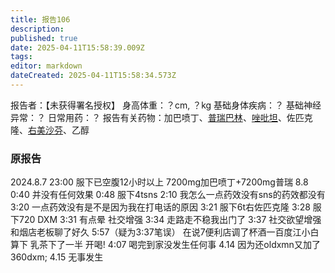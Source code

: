 ```yaml
---
title: 报告106
description: 
published: true
date: 2025-04-11T15:58:39.009Z
tags: 
editor: markdown
dateCreated: 2025-04-11T15:58:34.573Z
---
```


﻿报告者：【未获得署名授权】
身高体重：？cm, ？kg
基础身体疾病：？
基础神经异常：？
日常用药：？
报告有关药物：加巴喷丁、[普瑞巴林](/PR80/)、[唑吡坦](/%E6%80%9D%E8%AF%BA%E6%80%9D/)、佐匹克隆、[右美沙芬](/DXM/)、乙醇

### 原报告
2024.8.7
23:00 服下已空腹12小时以上 7200mg加巴喷丁+7200mg普瑞
8.8 0:40 并没有任何效果
0:48 服下4tsns
2:10 我怎么一点药效没有sns的药效都没有
3:20 一点药效没有是不是因为我在打电话的原因
3:21 服下6t右佐匹克隆
3:28 服下720 DXM
3:31 有点晕 社交增强
3:34 走路走不稳我出门了
3:37 社交欲望增强和烟店老板聊了好久
5:57（疑为3:37笔误） 在说7便利店调了杯酒一百度江小白算下 乳茶下了一半 开喝!
4:07 喝完到家没发生任何事
4.14 因为还oldxmn又加了360dxm;
4.15 无事发生
